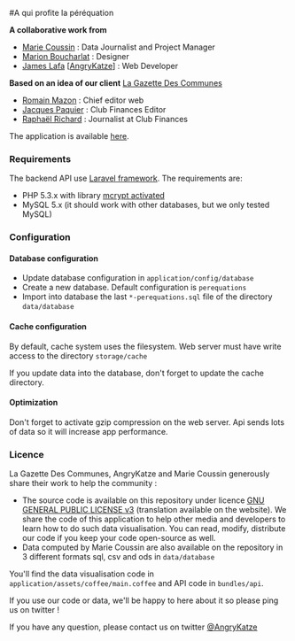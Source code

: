 #A qui profite la péréquation

**A collaborative work from**

 - [Marie Coussin][1] : Data Journalist and Project Manager
 - [Marion Boucharlat][2] : Designer
 - [James Lafa][3] [[AngryKatze][4]] : Web Developer

**Based on an idea of our client** [La Gazette Des Communes][5]

 - [Romain Mazon][6] : Chief editor web
 - [Jacques Paquier][7] : Club Finances Editor
 - [Raphaël Richard][8] : Journalist at Club Finances

The application is available [here][9].

### Requirements ###

The backend API use [Laravel framework][10]. The requirements are:

 - PHP 5.3.x with library [mcrypt activated][11]
 - MySQL 5.x (it should work with other databases, but we only tested MySQL)

### Configuration ###

#### Database configuration ####

 - Update database configuration in `application/config/database`
 - Create a new database. Default configuration is `perequations`
 - Import into database the last `*-perequations.sql` file of the directory `data/database`

#### Cache configuration ####

By default, cache system uses the filesystem. Web server must have write access to the directory `storage/cache`

If you update data into the database, don't forget to update the cache directory.

#### Optimization ####

Don't forget to activate gzip compression on the web server. Api sends lots of data so it will increase app performance.

### Licence ###

La Gazette Des Communes, AngryKatze and Marie Coussin generously share their work to help the community :

 - The source code is available on this repository under licence [GNU GENERAL PUBLIC LICENSE v3][12] (translation available on the website). We share the code of this application to help other media and developers to learn how to do such data visualisation. You can read, modify, distribute our code if you keep your code open-source as well.
 - Data computed by Marie Coussin are also available on the repository in 3 different formats sql, csv and ods in `data/database`

You'll find the data visualisation code in `application/assets/coffee/main.coffee` and API code in `bundles/api`.

If you use our code or data, we'll be happy to here about it so please ping us on twitter !

If you have any question, please contact us on twitter [@AngryKatze][13]


  [1]: https://twitter.com/MarieCoussin
  [2]: http://www.marion-boucharlat.com/
  [3]: https://twitter.com/jameslafa
  [4]: http://www.angrykatze.com/
  [5]: http://www.lagazettedescommunes.com/
  [6]: https://twitter.com/romainmazon
  [7]: https://twitter.com/JacquesPaquier
  [8]: https://twitter.com/ClubFinances
  [9]: http://app.lagazettedescommunes.com/gazette-perequations/public/
  [10]: http://laravel.com/
  [11]: http://www.php.net/manual/en/mcrypt.installation.php
  [12]: http://www.gnu.org/licenses/gpl-3.0.en.html
  [13]: https://twitter.com/AngryKatze